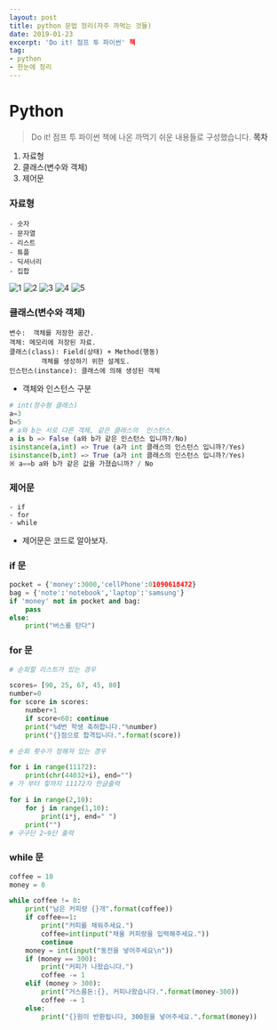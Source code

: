 ```yaml
---
layout: post
title: python 문법 정리(자주 까먹는 것들)
date: 2019-01-23
excerpt: 'Do it! 점프 투 파이썬' 책
tag:
- python
- 한눈에 정리
---
```


# Python
> Do it! 점프 투 파이썬 책에 나온 까먹기 쉬운 내용들로 구성했습니다.
<strong>목차</strong><br>
1. 자료형
2. 클래스(변수와 객체) 
3. 제어문

### 자료형

```
- 숫자
- 문자열
- 리스트 
- 튜플
- 딕셔너리
- 집합
```
![1](https://user-images.githubusercontent.com/3363050/51590894-e4da9e00-1f2e-11e9-90bc-622122986a77.jpg)
![2](https://user-images.githubusercontent.com/3363050/51590895-e5733480-1f2e-11e9-9ae7-f5644f4e1e86,jpg)
![3](https://user-images.githubusercontent.com/3363050/51590896-e5733480-1f2e-11e9-884f-d62b47596847.jpg)
![4](https://user-images.githubusercontent.com/3363050/51590897-e5733480-1f2e-11e9-81ea-c0b5c909fdcc.jpg)
![5](https://user-images.githubusercontent.com/3363050/51590898-e60bcb00-1f2e-11e9-8c29-b3eb6618245c.jpg)

### 클래스(변수와 객체)

```
변수:  객체를 저장한 공간.
객체: 메모리에 저장된 자료.
클래스(class): Field(상태) + Method(행동) 
        객체를 생성하기 위한 설계도.
인스턴스(instance): 클래스에 의해 생성된 객체
```
* 객체와 인스턴스 구분
```python
# int(정수형 클래스)
a=3
b=5
# a와 b는 서로 다른 객체, 같은 클래스의  인스턴스. 
a is b => False (a와 b가 같은 인스턴스 입니까?/No)
isinstance(a,int) => True (a가 int 클래스의 인스턴스 입니까?/Yes)
isinstance(b,int) => True (a가 int 클래스의 인스턴스 입니까?/Yes)
※ a==b a와 b가 같은 값을 가졌습니까? / No 
```


### 제어문 

```
- if 
- for 
- while 
```
* 제어문은 코드로 알아보자.

### if 문

```python
pocket = {'money':3000,'cellPhone':01090618472}
bag = {'note':'notebook','laptop':'samsung'}
if 'money' not in pocket and bag:
	pass
else: 
	print("버스를 탄다")
```	

### for 문 

```python 
# 순회할 리스트가 있는 경우

scores= [90, 25, 67, 45, 80]
number=0
for score in scores:
	number+1
	if score<60: continue
	print("%d번 학생 축하합니다."%number)
	print("{}점으로 합격입니다.".format(score))
```
```python
# 순회 횟수가 정해져 있는 경우

for i in range(11172):
	print(chr(44032+i), end="")
# 가 부터 힣까지 11172자 한글출력

for i in range(2,10):
	for j in range(1,10):
		print(i*j, end=" ")
	print("")
# 구구단 2~9단 출력 
```
### while 문

```python
coffee = 10
money = 0

while coffee != 0:
    print("남은 커피량 {}개".format(coffee))
    if coffee==1:
        print("커피를 채워주세요.")
        coffee=int(input("채울 커피량을 입력해주세요."))
        continue
    money = int(input("동전을 넣어주세요\n"))
    if (money == 300):
        print("커피가 나왔습니다.")
        coffee -= 1
    elif (money > 300):
        print("거스름돈:{}, 커피나왔습니다.".format(money-300))
        coffee -= 1
    else:
        print("{}원이 반환됩니다, 300원을 넣어주세요.".format(money))
```



